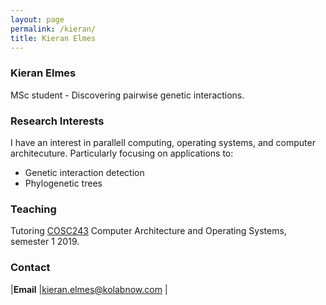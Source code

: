 ```yaml
---
layout: page
permalink: /kieran/
title: Kieran Elmes
---
```


<h3>Kieran Elmes</h3>

MSc student - Discovering pairwise genetic interactions.

### Research Interests
I have an interest in parallell computing, operating systems, and computer architecuture. Particularly focusing on applications to:

- Genetic interaction detection
- Phylogenetic trees

### Teaching
Tutoring [COSC243](https://www.cs.otago.ac.nz/cosc243) Computer Architecture and Operating Systems, semester 1 2019.

### Contact

|**Email**	|[kieran.elmes@kolabnow.com](mailto:kieran.elmes@kolabnow.com)	|
